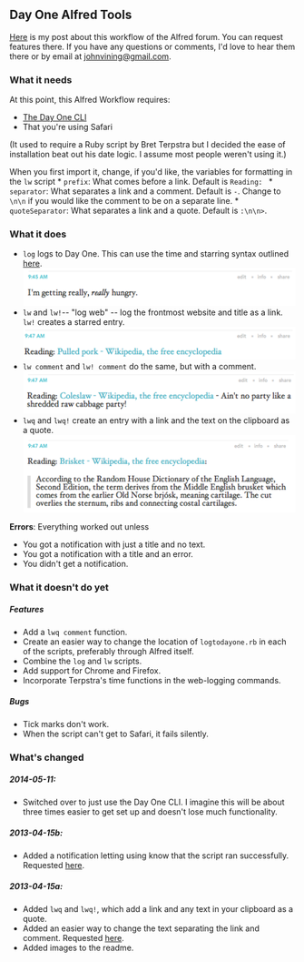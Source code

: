 ## Day One Alfred Tools

[Here](http://www.alfredforum.com/topic/1436-day-one-tools-logging-and-logging-from-safari/) is my post about this workflow of the Alfred forum. You can request features there. If you have any questions or comments, I'd love to hear them there or by email at <johnvining@gmail.com>.

### What it needs

At this point, this Alfred Workflow requires:

* [The Day One CLI](http://dayoneapp.com/tools/)
* That you're using Safari

(It used to require a Ruby script by Bret Terpstra but I decided the ease of installation beat out his date logic. I assume most people weren't using it.)

When you first import it, change, if you'd like, the variables for formatting in the `lw` script
	* `prefix`: What comes before a link. Default is `Reading: `
	* `separator`: What separates a link and a comment. Default is ` - `. Change to `\n\n` if you would like the comment to be on a separate line.
	* `quoteSeparator`: What separates a link and a quote. Default is `:\n\n>`.

### What it does

* `log` logs to Day One. This can use the time and starring syntax outlined [here](http://brettterpstra.com/2012/01/16/logging-with-day-one-geek-style/).
	![log example](imgs/log-hungry.png)
* `lw` and `lw!`-- "log web" -- log the frontmost website and title as a link. `lw!` creates a starred entry.
	![lw example](imgs/lw-pulled-pork.png)
* `lw comment` and `lw! comment` do the same, but with a comment.
	![lw with comment exmaple](imgs/lwc-coleslaw.png)
* `lwq` and `lwq!` create an entry with a link and the text on the clipboard as a quote. 
	![lwq example](imgs/lwq-brisket.png)

**Errors**: Everything worked out unless

* You got a notification with just a title and no text.
* You got a notification with a title and an error.
* You didn't get a notification.

### What it doesn't do yet

##### Features

* Add a `lwq comment` function.
* Create an easier way to change the location of `logtodayone.rb` in each of the scripts, preferably through Alfred itself.
* Combine the `log` and `lw` scripts.
* Add support for Chrome and Firefox.
* Incorporate Terpstra's time functions in the web-logging commands.


##### Bugs

* Tick marks don't work.
* When the script can't get to Safari, it fails silently.

### What's changed

##### 2014-05-11:
* Switched over to just use the Day One CLI. I imagine this will be about three times easier to get set up and doesn't lose much functionality.

##### 2013-04-15b:

* Added a notification letting using know that the script ran successfully. Requested [here](http://www.alfredforum.com/topic/1436-day-one-tools-logging-and-logging-from-safari/?p=7315).

##### 2013-04-15a:

* Added `lwq` and `lwq!`, which add a link and any text in your clipboard as a quote.
* Added an easier way to change the text separating the link and comment. Requested [here](http://www.alfredforum.com/topic/1436-day-one-tools-logging-and-logging-from-safari/?p=7584).
* Added images to the readme.